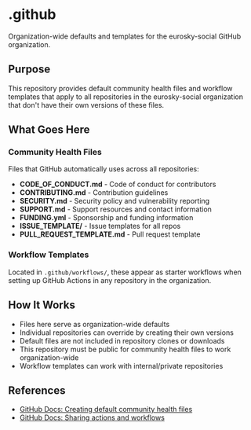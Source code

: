 # .github

Organization-wide defaults and templates for the eurosky-social GitHub organization.

## Purpose

This repository provides default community health files and workflow templates that apply to all repositories in the eurosky-social organization that don't have their own versions of these files.

## What Goes Here

### Community Health Files

Files that GitHub automatically uses across all repositories:

- **CODE_OF_CONDUCT.md** - Code of conduct for contributors
- **CONTRIBUTING.md** - Contribution guidelines
- **SECURITY.md** - Security policy and vulnerability reporting
- **SUPPORT.md** - Support resources and contact information
- **FUNDING.yml** - Sponsorship and funding information
- **ISSUE_TEMPLATE/** - Issue templates for all repos
- **PULL_REQUEST_TEMPLATE.md** - Pull request template

### Workflow Templates

Located in `.github/workflows/`, these appear as starter workflows when setting up GitHub Actions in any repository in the organization.

## How It Works

- Files here serve as organization-wide defaults
- Individual repositories can override by creating their own versions
- Default files are not included in repository clones or downloads
- This repository must be public for community health files to work organization-wide
- Workflow templates can work with internal/private repositories

## References

- [GitHub Docs: Creating default community health files](https://docs.github.com/en/communities/setting-up-your-project-for-healthy-contributions/creating-a-default-community-health-file)
- [GitHub Docs: Sharing actions and workflows](https://docs.github.com/en/actions/sharing-automations/sharing-actions-and-workflows-with-your-organization)
